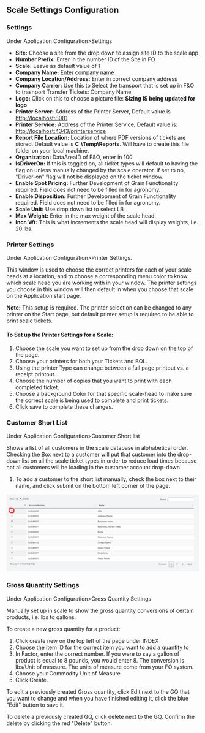 ﻿## Scale Settings Configuration

### Settings

Under Application Configuration>Settings 
- **Site:** Choose a site from the drop down to assign site ID to the scale app
- **Number Prefix:** Enter in the number ID of the Site in FO
- **Scale:** Leave as default value of 1
- **Company Name:** Enter company name
- **Company Location/Address:** Enter in correct company address
- **Company Carrier:** Use this to Select the transport that is set up in F&O to trasnport Transfer Tickets: Company Name
- **Logo:** Click on this to choose a picture file: **Sizing IS being updated for logo**
- **Printer Server:** Address of the Printer Server, Default value is <http://localhost:8081>
- **Printer Service:** Address of the Printer Service, Default value is: <http://localhost:4343/printerservice>
- **Report File Location:** Location of where PDF versions of tickets are stored. Default value is **C:\Temp\Reports**. Will have to create this file folder on your local machine. 
- **Organization:** DataAreaID of F&O, enter in 100
- **IsDriverOn:** If this is toggled on, all ticket types will default to having the flag on unless manually changed by the scale operator. If set to no, "Driver-on" flag will not be displayed on the ticket window. 
- **Enable Spot Pricing:** Further Development of Grain Functionality required. Field does not need to be filled in for agronomy. 
- **Enable Disposition:** Further Development of Grain Functionality required. Field does not need to be filled in for agronomy.
- **Scale Unit:** Use drop down list to select LB
- **Max Weight:** Enter in the max weight of the scale head. 
- **Incr. Wt:** This is what increments the scale head will display weights, i.e. 20 lbs. 

### Printer Settings
 
Under Application Configuration>Printer Settings.

This window is used to choose the correct printers for each of your scale heads at a location, and to choose a corresponding menu color to know which scale head you are working with in your window. The printer settings you choose in this window will then default in when you choose that scale on the Application start page. 

**Note:** This setup is required. The printer selection can be changed to any printer on the Start page, but default printer setup is required to be able to print scale tickets. 

#### To Set up the Printer Settings for a Scale: 
1. Choose the scale you want to set up from the drop down on the top of the page. 
2. Choose your printers for both your Tickets and BOL.
3. Using the printer Type can change between a full page printout vs. a receipt printout. 
4. Choose the number of copies that you want to print with each completed ticket.
5. Choose a background Color for that specific scale-head to make sure the correct scale is being used to complete and print tickets. 
6. Click save to complete these changes. 

### Customer Short List

Under Application Configuration>Customer Short list

Shows a list of all customers in the scale database in alphabetical order. Checking the Box next to a customer will put that customer into the drop-down list on all the scale ticket types in order to reduce load times because not all customers will be loading in the customer account drop-down. 

1. To add a customer to the short list manually, check the box next to their name, and click submit on the bottom left corner of the page. 

![Scale Customer Short List](\assets\images\ScaleApp\Scale-Customer-Short-List.png)

### Gross Quantity Settings
Under Application Configuration>Gross Quantity Settings

Manually set up in scale to show the gross quantity conversions of certain products, i.e. lbs to gallons. 

To create a new gross quantity for a product:
1. Click create new on the top left of the page under INDEX
2. Choose the item ID for the correct item you want to add a quantity to
3. In Factor, enter the correct number. If you were to say a gallon of product is equal to 8 pounds, you would enter 8. The conversion is lbs/Unit of measure. The units of measure come from your FO system. 
4. Choose your Commodity Unit of Measure.
5. Click Create. 

To edit a previously created Gross quantity, click Edit next to the GQ that you want to change and when you have finished editing it, click the blue "Edit" button to save it. 

To delete a previously created GQ, click delete next to the GQ. Confirm the delete by clicking the red "Delete" button. 
